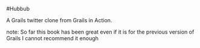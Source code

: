 #Hubbub

A Grails twitter clone from Grails in Action. 

note: So far this book has been great even if it is for the previous version of Grails I cannot recommend it enough
